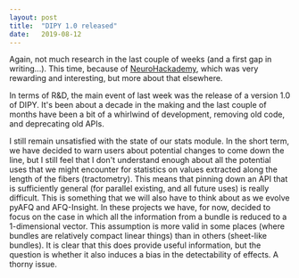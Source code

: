 ```yaml
---
layout: post
title:  "DIPY 1.0 released"
date:   2019-08-12
---
```


Again, not much research in the last couple of weeks (and a first gap in
writing...). This time, because of [NeuroHackademy](https://neurohackademy.org),
which was very rewarding and interesting, but more about that elsewhere.

In terms of R&D, the main event of last week was the release of a version 1.0 of
DIPY. It's been about a decade in the making and the last couple of months have
been a bit of a whirlwind of development, removing old code, and deprecating old
APIs.

I still remain unsatisfied with the state of our stats module. In the short
term, we have decided to warn users about potential changes to come down the
line, but I still feel that I don't understand enough about all the potential
uses that we might encounter for statistics on values extracted along the length
of the fibers (tractometry). This means that pinning down an API that is
sufficiently general (for parallel existing, and all future uses) is really
difficult. This is something that we will also have to think about as we evolve
pyAFQ and AFQ-Insight. In these projects we have, for now, decided to focus on
the case in which all the information from a bundle is reduced to a
1-dimensional vector. This assumption is more valid in some places (where
bundles are relatively compact linear things) than in others (sheet-like
bundles). It is clear that this does provide useful information, but the
question is whether it also induces a bias in the detectability of effects. A
thorny issue.